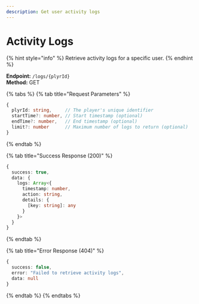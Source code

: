 ```yaml
---
description: Get user activity logs
---
```


# Activity Logs

{% hint style="info" %} Retrieve activity logs for a specific user. {% endhint %}

**Endpoint:** `/logs/{plyrId}`  
**Method:** GET

{% tabs %} {% tab title="Request Parameters" %}

```typescript
{
  plyrId: string,     // The player's unique identifier
  startTime?: number, // Start timestamp (optional)
  endTime?: number,   // End timestamp (optional)
  limit?: number      // Maximum number of logs to return (optional)
}
```

{% endtab %}

{% tab title="Success Response (200)" %}

```typescript
{
  success: true,
  data: {
    logs: Array<{
      timestamp: number,
      action: string,
      details: {
        [key: string]: any
      }
    }>
  }
}
```

{% endtab %}

{% tab title="Error Response (404)" %}

```typescript
{
  success: false,
  error: "Failed to retrieve activity logs",
  data: null
}
```

{% endtab %} {% endtabs %}

